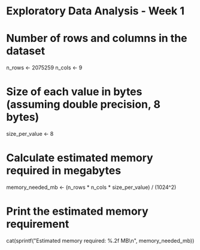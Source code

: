 # Exploratory Data Analysis - Week 1

# Number of rows and columns in the dataset
n_rows <- 2075259
n_cols <- 9

# Size of each value in bytes (assuming double precision, 8 bytes)
size_per_value <- 8

# Calculate estimated memory required in megabytes
memory_needed_mb <- (n_rows * n_cols * size_per_value) / (1024^2)

# Print the estimated memory requirement
cat(sprintf("Estimated memory required: %.2f MB\n", memory_needed_mb))
